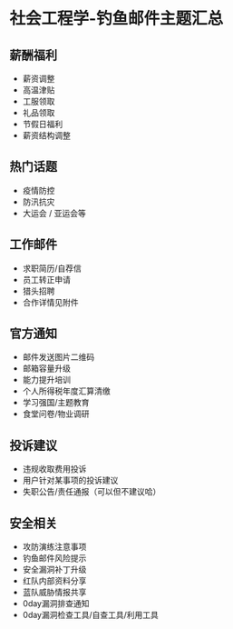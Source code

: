# 社会工程学-钓鱼邮件主题汇总

## 薪酬福利

- 薪资调整
- 高温津贴
- 工服领取
- 礼品领取
- 节假日福利
- 薪资结构调整

## 热门话题

- 疫情防控
- 防汛抗灾
- 大运会 / 亚运会等

## 工作邮件

- 求职简历/自荐信
- 员工转正申请
- 猎头招聘
- 合作详情见附件

## 官方通知

- 邮件发送图片二维码
- 邮箱容量升级
- 能力提升培训
- 个人所得税年度汇算清缴
- 学习强国/主题教育
- 食堂问卷/物业调研

## 投诉建议

- 违规收取费用投诉
- 用户针对某事项的投诉建议
- 失职公告/责任通报（可以但不建议哈）

## 安全相关

- 攻防演练注意事项
- 钓鱼邮件风险提示
- 安全漏洞补丁升级
- 红队内部资料分享
- 蓝队威胁情报共享
- 0day漏洞排查通知
- 0day漏洞检查工具/自查工具/利用工具